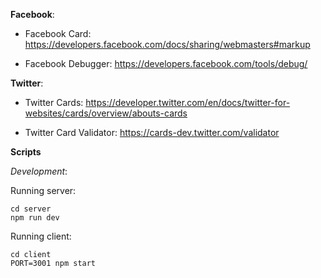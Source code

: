 **Facebook**:

* Facebook Card: https://developers.facebook.com/docs/sharing/webmasters#markup

* Facebook Debugger: https://developers.facebook.com/tools/debug/

**Twitter**:

* Twitter Cards:
https://developer.twitter.com/en/docs/twitter-for-websites/cards/overview/abouts-cards

* Twitter Card Validator: https://cards-dev.twitter.com/validator

**Scripts**

_Development_:

Running server:

```
cd server
npm run dev
```

Running client:
```
cd client
PORT=3001 npm start
```

